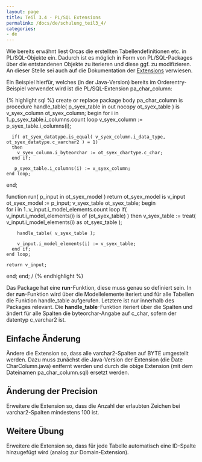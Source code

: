 ```yaml
---
layout: page
title: Teil 3.4 - PL/SQL Extensions
permalink: /docs/de/schulung_teil3_4/
categories: 
- de
---
```


Wie bereits erwähnt liest Orcas die erstellten Tabellendefinitionen etc. in PL/SQL-Objekte ein. Dadurch ist es möglich in Form von PL/SQL-Packages über die entstandenen Objekte zu iterieren und diese ggf. zu modifizieren.
An dieser Stelle sei auch auf die Dokumentation der [Extensions]({{site.baseurl}}/docs/de/extensions/) verwiesen.

Ein Beispiel hierfür, welches (in der Java-Version) bereits im Orderentry-Beispiel verwendet wird ist die PL/SQL-Extension pa_char_column:


{% highlight sql %}
create or replace package body pa_char_column is
  procedure handle_table( p_syex_table in out nocopy ot_syex_table )
  is
    v_syex_column ot_syex_column;
  begin
   for i in 1..p_syex_table.i_columns.count
    loop
      v_syex_column := p_syex_table.i_columns(i);

      if( ot_syex_datatype.is_equal( v_syex_column.i_data_type, ot_syex_datatype.c_varchar2 ) = 1)
      then
        v_syex_column.i_byteorchar := ot_syex_chartype.c_char;
      end if;

       p_syex_table.i_columns(i) := v_syex_column;
    end loop;
  end;

  function run( p_input in ot_syex_model ) return ot_syex_model
  is
    v_input ot_syex_model := p_input;
    v_syex_table ot_syex_table;
  begin   
    for i in 1..v_input.i_model_elements.count
    loop
      if( v_input.i_model_elements(i) is of (ot_syex_table) )
      then
        v_syex_table := treat( v_input.i_model_elements(i) as ot_syex_table );
        
        handle_table( v_syex_table );
        
        v_input.i_model_elements(i) := v_syex_table;
      end if;
    end loop;
  
    return v_input;
  end;
end;
/
{% endhighlight %}

Das Package hat eine **run**-Funktion, diese muss genau so definiert sein.
In der **run**-Funktion wird über die Modellelemente iteriert und für alle Tabellen die Funktion handle_table aufgerufen. Letztere ist nur innerhalb des Packages relevant. Die **handle_table**-Funktion iteriert über die Spalten und ändert für alle Spalten die byteorchar-Angabe auf c_char, sofern der datentyp c_varchar2 ist.

## Einfache Änderung

Ändere die Extension so, dass alle varchar2-Spalten auf BYTE umgestellt werden.
Dazu muss zunächst die Java-Version der Extension (die Date CharColumn.java) entfernt werden und durch die obige Extension (mit dem Dateinamen pa_char_column.sql) ersetzt werden.

## Änderung der Precision

Erweitere die Extension so, dass die Anzahl der erlaubten Zeichen bei varchar2-Spalten mindestens 100 ist.

## Weitere Übung

Erweitere die Extension so, dass für jede Tabelle automatisch eine ID-Spalte hinzugefügt wird (analog zur Domain-Extension).





